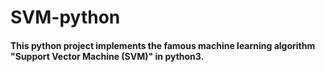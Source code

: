 # SVM-python
#### This python project implements the famous machine learning algorithm "Support Vector Machine (SVM)" in python3. 
